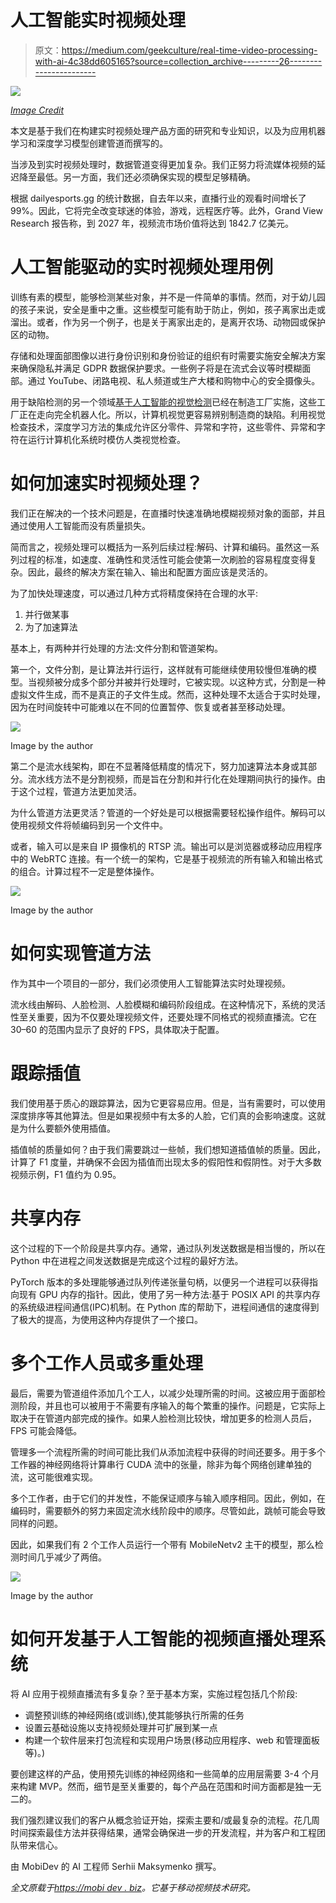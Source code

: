 # 人工智能实时视频处理

> 原文：<https://medium.com/geekculture/real-time-video-processing-with-ai-4c38dd605165?source=collection_archive---------26----------------------->

![](img/786ed156f4ce0dd301826386d84aa88b.png)

[*Image Credit*](https://unsplash.com/photos/QQp9prhHNbQ)

本文是基于我们在构建实时视频处理产品方面的研究和专业知识，以及为应用机器学习和深度学习模型创建管道而撰写的。

当涉及到实时视频处理时，数据管道变得更加复杂。我们正努力将流媒体视频的延迟降至最低。另一方面，我们还必须确保实现的模型足够精确。

根据 dailyesports.gg 的统计数据，自去年以来，直播行业的观看时间增长了 99%。因此，它将完全改变球迷的体验，游戏，远程医疗等。此外，Grand View Research 报告称，到 2027 年，视频流市场价值将达到 1842.7 亿美元。

# 人工智能驱动的实时视频处理用例

训练有素的模型，能够检测某些对象，并不是一件简单的事情。然而，对于幼儿园的孩子来说，安全是重中之重。这些模型可能有助于防止，例如，孩子离家出走或溜出。或者，作为另一个例子，也是关于离家出走的，是离开农场、动物园或保护区的动物。

存储和处理面部图像以进行身份识别和身份验证的组织有时需要实施安全解决方案来确保隐私并满足 GDPR 数据保护要求。一些例子将是在流式会议等时模糊面部。通过 YouTube、闭路电视、私人频道或生产大楼和购物中心的安全摄像头。

用于缺陷检测的另一个领域[基于人工智能的视觉检测](https://mobidev.biz/blog/ai-visual-inspection-deep-learning-computer-vision-defect-detection)已经在制造工厂实施，这些工厂正在走向完全机器人化。所以，计算机视觉更容易辨别制造商的缺陷。利用视觉检查技术，深度学习方法的集成允许区分零件、异常和字符，这些零件、异常和字符在运行计算机化系统时模仿人类视觉检查。

# 如何加速实时视频处理？

我们正在解决的一个技术问题是，在直播时快速准确地模糊视频对象的面部，并且通过使用人工智能而没有质量损失。

简而言之，视频处理可以概括为一系列后续过程:解码、计算和编码。虽然这一系列过程的标准，如速度、准确性和灵活性可能会使第一次刷脸的容易程度变得复杂。因此，最终的解决方案在输入、输出和配置方面应该是灵活的。

为了加快处理速度，可以通过几种方式将精度保持在合理的水平:

1.  并行做某事
2.  为了加速算法

基本上，有两种并行处理的方法:文件分割和管道架构。

第一个，文件分割，是让算法并行运行，这样就有可能继续使用较慢但准确的模型。当视频被分成多个部分并被并行处理时，它被实现。以这种方式，分割是一种虚拟文件生成，而不是真正的子文件生成。然而，这种处理不太适合于实时处理，因为在时间旋转中可能难以在不同的位置暂停、恢复或者甚至移动处理。

![](img/60c957c969ec9275bb1fe092dcdd67c6.png)

Image by the author

第二个是流水线架构，即在不显著降低精度的情况下，努力加速算法本身或其部分。流水线方法不是分割视频，而是旨在分割和并行化在处理期间执行的操作。由于这个过程，管道方法更加灵活。

为什么管道方法更灵活？管道的一个好处是可以根据需要轻松操作组件。解码可以使用视频文件将帧编码到另一个文件中。

或者，输入可以是来自 IP 摄像机的 RTSP 流。输出可以是浏览器或移动应用程序中的 WebRTC 连接。有一个统一的架构，它是基于视频流的所有输入和输出格式的组合。计算过程不一定是整体操作。

![](img/ae1ef3c78537713f93a2a6249e594e11.png)

Image by the author

# 如何实现管道方法

作为其中一个项目的一部分，我们必须使用人工智能算法实时处理视频。

流水线由解码、人脸检测、人脸模糊和编码阶段组成。在这种情况下，系统的灵活性至关重要，因为不仅要处理视频文件，还要处理不同格式的视频直播流。它在 30–60 的范围内显示了良好的 FPS，具体取决于配置。

# 跟踪插值

我们使用基于质心的跟踪算法，因为它更容易应用。但是，当有需要时，可以使用深度排序等其他算法。但是如果视频中有太多的人脸，它们真的会影响速度。这就是为什么要额外使用插值。

插值帧的质量如何？由于我们需要跳过一些帧，我们想知道插值帧的质量。因此，计算了 F1 度量，并确保不会因为插值而出现太多的假阳性和假阴性。对于大多数视频示例，F1 值约为 0.95。

# 共享内存

这个过程的下一个阶段是共享内存。通常，通过队列发送数据是相当慢的，所以在 Python 中在进程之间发送数据是完成这个过程的最好方法。

PyTorch 版本的多处理能够通过队列传递张量句柄，以便另一个进程可以获得指向现有 GPU 内存的指针。因此，使用了另一种方法:基于 POSIX API 的共享内存的系统级进程间通信(IPC)机制。在 Python 库的帮助下，进程间通信的速度得到了极大的提高，为使用这种内存提供了一个接口。

# 多个工作人员或多重处理

最后，需要为管道组件添加几个工人，以减少处理所需的时间。这被应用于面部检测阶段，并且也可以被用于不需要有序输入的每个繁重的操作。问题是，它实际上取决于在管道内部完成的操作。如果人脸检测比较快，增加更多的检测人员后，FPS 可能会降低。

管理多一个流程所需的时间可能比我们从添加流程中获得的时间还要多。用于多个工作器的神经网络将计算串行 CUDA 流中的张量，除非为每个网络创建单独的流，这可能很难实现。

多个工作者，由于它们的并发性，不能保证顺序与输入顺序相同。因此，例如，在编码时，需要额外的努力来固定流水线阶段中的顺序。尽管如此，跳帧可能会导致同样的问题。

因此，如果我们有 2 个工作人员运行一个带有 MobileNetv2 主干的模型，那么检测时间几乎减少了两倍。

![](img/02cfcc6e135f5fcdfe26e0ad83e8c062.png)

Image by the author

# 如何开发基于人工智能的视频直播处理系统

将 AI 应用于视频直播流有多复杂？至于基本方案，实施过程包括几个阶段:

*   调整预训练的神经网络(或训练),使其能够执行所需的任务
*   设置云基础设施以支持视频处理并可扩展到某一点
*   构建一个软件层来打包流程和实现用户场景(移动应用程序、web 和管理面板等)。)

要创建这样的产品，使用预先训练的神经网络和一些简单的应用层需要 3-4 个月来构建 MVP。然而，细节是至关重要的，每个产品在范围和时间方面都是独一无二的。

我们强烈建议我们的客户从概念验证开始，探索主要和/或最复杂的流程。花几周时间探索最佳方法并获得结果，通常会确保进一步的开发流程，并为客户和工程团队带来信心。

由 MobiDev 的 AI 工程师 Serhii Maksymenko 撰写。

*全文原载于*[*https://mobi dev . biz*](https://mobidev.biz/blog/ai-computer-vision-real-time-video-processing)*。它基于移动视频技术研究。*